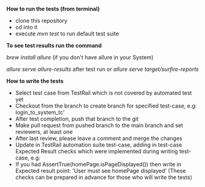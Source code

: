 **How to run the tests (from terminal)**

- clone this repository
- cd into it
- execute *mvn test* to run default test suite

**To see test results run the command**

*brew install allure* (if you don't have allure in your System)

*allure serve allure-results* after test run or *allure serve target/surfire-reports*

**How to write the tests**

- Select test case from TestRail which is not covered by automated test yet
- Checkout from the branch to create branch for specified test-case, e.g: login_to_system_tc'
- After test completion, push that branch to the git
- Make pull request from pushed branch to the main branch and set reviewers, at least one
- After last review, please leave a comment and merge the changes
- Update in TestRail automation suite test-case, adding in test-case Expected Result checks which were implemented during writing test-case, e.g:
- If you had AssertTrue(homePage.isPageDisplayed()) then write in Expected result point: 'User must see homePage displayed' (These checks can be prepared in advance for those who will write the tests)
